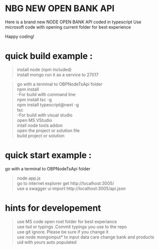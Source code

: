 # NBG NEW OPEN BANK API 
Here is a brand new NODE OPEN BANK API coded in typescript
Use microsoft code with opening current folder for best experience

Happy coding!


# quick build example :<br />
>install node (npm included)<br />
>install mongo run it as a service to 27017<br />

>go with a terminal to OBPNodeTsApi folder <br />
>npm install<br />
-For build with command line<br />
 >npm install tsc -g<br />
 >npm install typescript@next -g<br />
 >tsc<br />
-For build with visual studio<br />
 >open MS VStudio<br />
 >intall node tools addon<br />
 >open the project or solution file<br />
 >build project or solution<br />

# quick start example :
go with a terminal to OBPNodeTsApi folder <br />
>node app.js<br />
>go to internet explorer get http://localhost:3005/<br />
>use a swagger ui  import http://localhost:3005/api.json<br />

# hints for developement <br />
>use MS code open root folder for best experiance<br />
>use tsd or typings .Commit typings you use to the repo<br />
>use git ignore. Please be sure if you change it<br />
>use node mongoinput* to input data care change bank and products uid with yours auto populated<br />